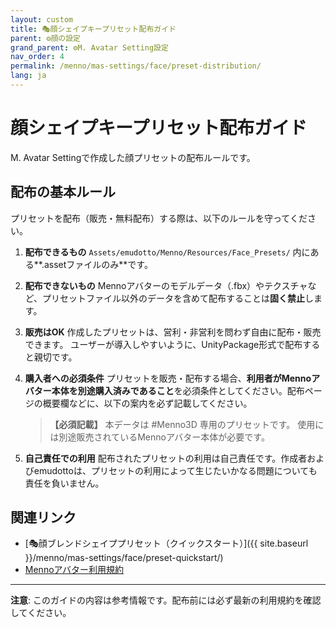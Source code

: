 ```yaml
---
layout: custom
title: 🎭顔シェイプキープリセット配布ガイド
parent: ⚙️顔の設定
grand_parent: ⚙️M. Avatar Setting設定
nav_order: 4
permalink: /menno/mas-settings/face/preset-distribution/
lang: ja
---
```


# 顔シェイプキープリセット配布ガイド

M. Avatar Settingで作成した顔プリセットの配布ルールです。

## 配布の基本ルール

プリセットを配布（販売・無料配布）する際は、以下のルールを守ってください。

1.  **配布できるもの**
    `Assets/emudotto/Menno/Resources/Face_Presets/` 内にある**.assetファイルのみ**です。

2.  **配布できないもの**
    Mennoアバターのモデルデータ（.fbx）やテクスチャなど、プリセットファイル以外のデータを含めて配布することは**固く禁止**します。

3.  **販売はOK**
    作成したプリセットは、営利・非営利を問わず自由に配布・販売できます。
    ユーザーが導入しやすいように、UnityPackage形式で配布すると親切です。

4.  **購入者への必須条件**
    プリセットを販売・配布する場合、**利用者がMennoアバター本体を別途購入済みであること**を必須条件としてください。配布ページの概要欄などに、以下の案内を必ず記載してください。

    > **【必須記載】**
    > 本データは #Menno3D 専用のプリセットです。
    > 使用には別途販売されているMennoアバター本体が必要です。

5.  **自己責任での利用**
    配布されたプリセットの利用は自己責任です。作成者およびemudottoは、プリセットの利用によって生じたいかなる問題についても責任を負いません。


## 関連リンク

- [🎭顔ブレンドシェイププリセット（クイックスタート）]({{ site.baseurl }}/menno/mas-settings/face/preset-quickstart/)
- [Mennoアバター利用規約](https://drive.google.com/file/d/1K8AcjlYHFfJ4cFcJvBvvwei79qwlbqFx/view)

---

**注意**: このガイドの内容は参考情報です。配布前には必ず最新の利用規約を確認してください。 